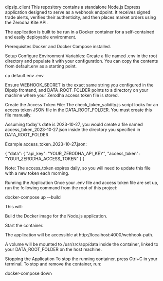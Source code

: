 dipsip_client
This repository contains a standalone Node.js Express application designed to serve as a webhook endpoint. It receives signed trade alerts, verifies their authenticity, and then places market orders using the Zerodha Kite API.

The application is built to be run in a Docker container for a self-contained and easily deployable environment.

Prerequisites
Docker and Docker Compose installed.

Setup
Configure Environment Variables:
Create a file named .env in the root directory and populate it with your configuration. You can copy the contents from default.env as a starting point.

cp default.env .env

Ensure WEBHOOK_SECRET is the exact same string you configured in the Dipsip frontend, and DATA_ROOT_FOLDER points to a directory on your machine where your Zerodha access token file is stored.

Create the Access Token File:
The check_token_validity.js script looks for an access token JSON file in the DATA_ROOT_FOLDER. You must create this file manually.

Assuming today's date is 2023-10-27, you would create a file named access_token_2023-10-27.json inside the directory you specified in DATA_ROOT_FOLDER.

Example access_token_2023-10-27.json:

{
  "data": {
    "api_key": "YOUR_ZERODHA_API_KEY",
    "access_token": "YOUR_ZERODHA_ACCESS_TOKEN"
  }
}

Note: The access_token expires daily, so you will need to update this file with a new token each morning.

Running the Application
Once your .env file and access token file are set up, run the following command from the root of this project:

docker-compose up --build

This will:

Build the Docker image for the Node.js application.

Start the container.

The application will be accessible at http://localhost:4000/webhook-path.

A volume will be mounted to /usr/src/app/data inside the container, linked to your DATA_ROOT_FOLDER on the host machine.

Stopping the Application
To stop the running container, press Ctrl+C in your terminal. To stop and remove the container, run:

docker-compose down